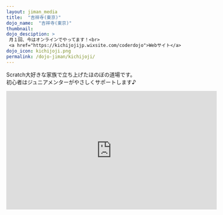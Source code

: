 ```yaml
---
layout: jiman_media
title:  "吉祥寺(東京)"
dojo_name:  "吉祥寺(東京)"
thumbnail:
dojo_desciption: >
 月１回、今はオンラインでやってます！<br>
 <a href="https://kichijojijp.wixsite.com/coderdojo">Webサイト</a>
dojo_icon: kichijoji.png
permalink: /dojo-jiman/kichijoji/
---
```


<p class="text-center">Scratch大好きな家族で立ち上げたほのぼの道場です。<br>初心者はジュニアメンターがやさしくサポートします♪</p>

<div class="text-center">
  <iframe width="560" height="315" src="https://www.youtube.com/embed/dKTAdXZ09WA" frameborder="0" allow="accelerometer; autoplay; clipboard-write; encrypted-media; gyroscope; picture-in-picture" allowfullscreen></iframe>
</div>
